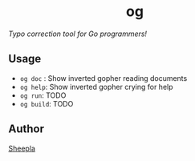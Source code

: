<div align="center">

# og

</div>

*Typo correction tool for Go programmers!*

## Usage

- `og doc` : Show inverted gopher reading documents
- `og help`: Show inverted gopher crying for help
- `og run`: TODO
- `og build`: TODO

## Author

[Sheepla](https://github.com/sheepla)
